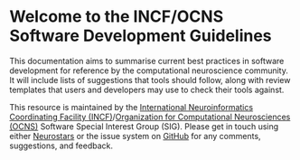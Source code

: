 # Welcome to the INCF/OCNS Software Development Guidelines


This documentation aims to summarise current best practices in software development for reference by the computational neuroscience community.
It will include lists of suggestions that tools should follow, along with review templates that users and developers may use to check their tools against.

This resource is maintained by the [International Neuroinformatics Coordinating Facility (INCF)](https://www.incf.org)/[Organization for Computational Neurosciences (OCNS)](https://www.cnsorg.org) Software Special Interest Group (SIG).
Please get in touch using either [Neurostars](https://neurostars.org/t/ocns-infrastructure-software-tools-sig-meet-and-greet-initial-discussions) or the issue system on [GitHub](https://github.com/OCNS/SoftwareDevelopmentGuidelines/issues) for any comments, suggestions, and feedback.
